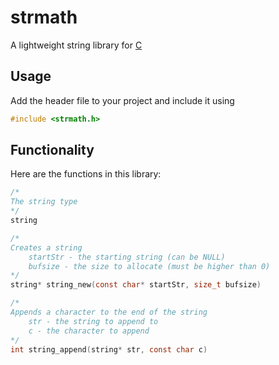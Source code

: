 # strmath
A lightweight string library for [C](https://en.wikipedia.org/wiki/C_(programming_language))

## Usage
Add the header file to your project and include it using
```c
#include <strmath.h>
```

## Functionality
Here are the functions in this library:
```c
/*
The string type
*/
string

/*
Creates a string
    startStr - the starting string (can be NULL)
    bufsize - the size to allocate (must be higher than 0)
*/
string* string_new(const char* startStr, size_t bufsize)

/*
Appends a character to the end of the string
    str - the string to append to
    c - the character to append
*/
int string_append(string* str, const char c)
```
